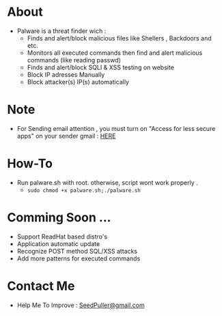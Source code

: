 # About
- Palware is a threat finder wich :
    - Finds and alert/block malicious files like Shellers , Backdoors and etc.
    - Monitors all executed commands then find and alert malicious commands (like reading passwd)
    - Finds and alert/block SQLI & XSS testing on website
    - Block IP adresses Manually
    - Block attacker(s) IP(s) automatically

# Note 
- For Sending email attention , you must turn on "Access for less secure apps" on your sender gmail : [HERE](https://www.google.com/settings/u/1/security/lesssecureapps) 

# How-To
- Run palware.sh with root. otherwise, script wont work properly .
    - ``` sudo chmod +x palware.sh;./palware.sh ```

# Comming Soon ...
- Support ReadHat based distro's
- Application automatic update
- Recognize POST method SQL/XSS attacks
- Add more patterns for executed commands 

# Contact Me 
- Help Me To Improve : SeedPuller@gmail.com